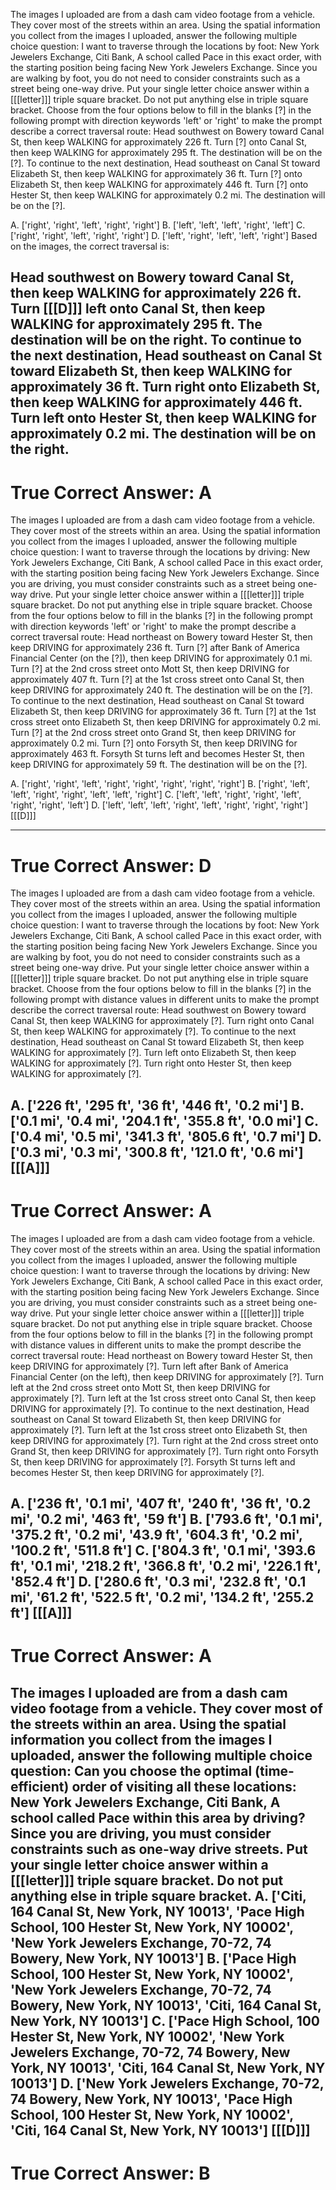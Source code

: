 
The images I uploaded are from a dash cam video footage from a vehicle. They cover most of the streets within an area. Using the spatial information you collect from the images I uploaded, answer the following multiple choice question:
I want to traverse through the locations by foot: New York Jewelers Exchange, Citi Bank, A school called Pace in this exact order, with the starting position being facing New York Jewelers Exchange. Since you are walking by foot, you do not need to consider constraints such as a street being one-way drive.
Put your single letter choice answer within a [[[letter]]] triple square bracket. Do not put anything else in triple square bracket.
Choose from the four options below to fill in the blanks [?] in the following prompt with direction keywords 'left' or 'right' to make the prompt describe a correct traversal route:
Head southwest on Bowery toward Canal St, then keep WALKING for approximately 226 ft.
Turn [?] onto Canal St, then keep WALKING for approximately 295 ft.
The destination will be on the [?].
To continue to the next destination, Head southeast on Canal St toward Elizabeth St, then keep WALKING for approximately 36 ft.
Turn [?] onto Elizabeth St, then keep WALKING for approximately 446 ft.
Turn [?] onto Hester St, then keep WALKING for approximately 0.2 mi.
The destination will be on the [?].

A. ['right', 'right', 'left', 'right', 'right']      B. ['left', 'left', 'left', 'right', 'left']
C. ['right', 'right', 'left', 'right', 'right']      D. ['left', 'right', 'left', 'left', 'right']
Based on the images, the correct traversal is:

Head southwest on Bowery toward Canal St, then keep WALKING for approximately 226 ft.
Turn [[[D]]] left onto Canal St, then keep WALKING for approximately 295 ft.
The destination will be on the right.
To continue to the next destination, Head southeast on Canal St toward Elizabeth St, then keep WALKING for approximately 36 ft.
Turn right onto Elizabeth St, then keep WALKING for approximately 446 ft.
Turn left onto Hester St, then keep WALKING for approximately 0.2 mi.
The destination will be on the right.
----------
True Correct Answer: A
==========

The images I uploaded are from a dash cam video footage from a vehicle. They cover most of the streets within an area. Using the spatial information you collect from the images I uploaded, answer the following multiple choice question:
I want to traverse through the locations by driving: New York Jewelers Exchange, Citi Bank, A school called Pace in this exact order, with the starting position being facing New York Jewelers Exchange. Since you are driving, you must consider constraints such as a street being one-way drive.
Put your single letter choice answer within a [[[letter]]] triple square bracket. Do not put anything else in triple square bracket.
Choose from the four options below to fill in the blanks [?] in the following prompt with direction keywords 'left' or 'right' to make the prompt describe a correct traversal route:
Head northeast on Bowery toward Hester St, then keep DRIVING for approximately 236 ft.
Turn [?] after Bank of America Financial Center (on the [?]), then keep DRIVING for approximately 0.1 mi.
Turn [?] at the 2nd cross street onto Mott St, then keep DRIVING for approximately 407 ft.
Turn [?] at the 1st cross street onto Canal St, then keep DRIVING for approximately 240 ft.
The destination will be on the [?].
To continue to the next destination, Head southeast on Canal St toward Elizabeth St, then keep DRIVING for approximately 36 ft.
Turn [?] at the 1st cross street onto Elizabeth St, then keep DRIVING for approximately 0.2 mi.
Turn [?] at the 2nd cross street onto Grand St, then keep DRIVING for approximately 0.2 mi.
Turn [?] onto Forsyth St, then keep DRIVING for approximately 463 ft.
Forsyth St turns left and becomes Hester St, then keep DRIVING for approximately 59 ft.
The destination will be on the [?].

A. ['right', 'right', 'left', 'right', 'right', 'right', 'right', 'right']      B. ['right', 'left', 'left', 'right', 'right', 'left', 'left', 'right']
C. ['left', 'left', 'right', 'right', 'left', 'right', 'right', 'left']      D. ['left', 'left', 'left', 'right', 'left', 'right', 'right', 'right']
[[[D]]]

----------
True Correct Answer: D
==========

The images I uploaded are from a dash cam video footage from a vehicle. They cover most of the streets within an area. Using the spatial information you collect from the images I uploaded, answer the following multiple choice question:
I want to traverse through the locations by foot: New York Jewelers Exchange, Citi Bank, A school called Pace in this exact order, with the starting position being facing New York Jewelers Exchange. Since you are walking by foot, you do not need to consider constraints such as a street being one-way drive.
Put your single letter choice answer within a [[[letter]]] triple square bracket. Do not put anything else in triple square bracket.
Choose from the four options below to fill in the blanks [?] in the following prompt with distance values in different units to make the prompt describe the correct traversal route:
Head southwest on Bowery toward Canal St, then keep WALKING for approximately [?]. 
Turn right onto Canal St, then keep WALKING for approximately [?]. 
To continue to the next destination, Head southeast on Canal St toward Elizabeth St, then keep WALKING for approximately [?]. 
Turn left onto Elizabeth St, then keep WALKING for approximately [?]. 
Turn right onto Hester St, then keep WALKING for approximately [?]. 

A. ['226 ft', '295 ft', '36 ft', '446 ft', '0.2 mi']      B. ['0.1 mi', '0.4 mi', '204.1 ft', '355.8 ft', '0.0 mi']
C. ['0.4 mi', '0.5 mi', '341.3 ft', '805.6 ft', '0.7 mi']      D. ['0.3 mi', '0.3 mi', '300.8 ft', '121.0 ft', '0.6 mi']
[[[A]]]
----------
True Correct Answer: A
==========

The images I uploaded are from a dash cam video footage from a vehicle. They cover most of the streets within an area. Using the spatial information you collect from the images I uploaded, answer the following multiple choice question:
I want to traverse through the locations by driving: New York Jewelers Exchange, Citi Bank, A school called Pace in this exact order, with the starting position being facing New York Jewelers Exchange. Since you are driving, you must consider constraints such as a street being one-way drive.
Put your single letter choice answer within a [[[letter]]] triple square bracket. Do not put anything else in triple square bracket.
Choose from the four options below to fill in the blanks [?] in the following prompt with distance values in different units to make the prompt describe the correct traversal route:
Head northeast on Bowery toward Hester St, then keep DRIVING for approximately [?]. 
Turn left after Bank of America Financial Center (on the left), then keep DRIVING for approximately [?]. 
Turn left at the 2nd cross street onto Mott St, then keep DRIVING for approximately [?]. 
Turn left at the 1st cross street onto Canal St, then keep DRIVING for approximately [?]. 
To continue to the next destination, Head southeast on Canal St toward Elizabeth St, then keep DRIVING for approximately [?]. 
Turn left at the 1st cross street onto Elizabeth St, then keep DRIVING for approximately [?]. 
Turn right at the 2nd cross street onto Grand St, then keep DRIVING for approximately [?]. 
Turn right onto Forsyth St, then keep DRIVING for approximately [?]. 
Forsyth St turns left and becomes Hester St, then keep DRIVING for approximately [?]. 

A. ['236 ft', '0.1 mi', '407 ft', '240 ft', '36 ft', '0.2 mi', '0.2 mi', '463 ft', '59 ft']      B. ['793.6 ft', '0.1 mi', '375.2 ft', '0.2 mi', '43.9 ft', '604.3 ft', '0.2 mi', '100.2 ft', '511.8 ft']
C. ['804.3 ft', '0.1 mi', '393.6 ft', '0.1 mi', '218.2 ft', '366.8 ft', '0.2 mi', '226.1 ft', '852.4 ft']      D. ['280.6 ft', '0.3 mi', '232.8 ft', '0.1 mi', '61.2 ft', '522.5 ft', '0.2 mi', '134.2 ft', '255.2 ft']
[[[A]]]
----------
True Correct Answer: A
==========

The images I uploaded are from a dash cam video footage from a vehicle. They cover most of the streets within an area. Using the spatial information you collect from the images I uploaded, answer the following multiple choice question:
Can you choose the optimal (time-efficient) order of visiting all these locations: New York Jewelers Exchange, Citi Bank, A school called Pace within this area by driving? Since you are driving, you must consider constraints such as one-way drive streets.
Put your single letter choice answer within a [[[letter]]] triple square bracket. Do not put anything else in triple square bracket.
A. ['Citi, 164 Canal St, New York, NY 10013', 'Pace High School, 100 Hester St, New York, NY 10002', 'New York Jewelers Exchange, 70-72, 74 Bowery, New York, NY 10013']      B. ['Pace High School, 100 Hester St, New York, NY 10002', 'New York Jewelers Exchange, 70-72, 74 Bowery, New York, NY 10013', 'Citi, 164 Canal St, New York, NY 10013']
C. ['Pace High School, 100 Hester St, New York, NY 10002', 'New York Jewelers Exchange, 70-72, 74 Bowery, New York, NY 10013', 'Citi, 164 Canal St, New York, NY 10013']      D. ['New York Jewelers Exchange, 70-72, 74 Bowery, New York, NY 10013', 'Pace High School, 100 Hester St, New York, NY 10002', 'Citi, 164 Canal St, New York, NY 10013']
[[[D]]]
----------
True Correct Answer: B
==========
